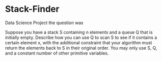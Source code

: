 # Stack-Finder
Data Science Project
the question was 

Suppose you have a stack S containing n elements and a queue Q that is initially empty. Describe how you can use Q to scan S to see if it contains a certain element x, with the additional constraint that your algorithm must return the elements back to S in their original order. You may only use S, Q, and a constant number of other primitive variables.
